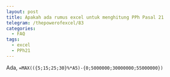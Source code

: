 ```yaml
---
layout: post
title: Apakah ada rumus excel untuk menghitung PPh Pasal 21
telegram: /thepowerofexcel/83
categories:
  - FAQ
tags:
  - excel
  - PPh21
---
```

Ada, 
```=MAX(({5;15;25;30}%*A5)-{0;5000000;30000000;55000000})```

